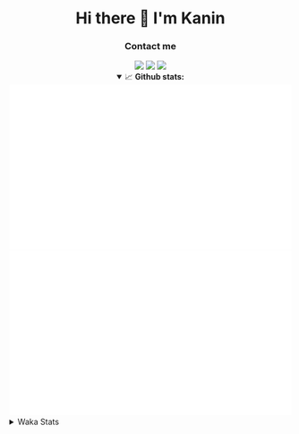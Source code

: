 <div align="center">
 <h1>Hi there 👋 I'm Kanin</h1>
 <h3>Contact me</h3>
 <a href="mailto:im@kanin.dev"><img src="https://img.shields.io/badge/gmail-%23D14836.svg?&style=for-the-badge&logo=gmail&logoColor=white"/></a>
 <a href="https://twitter.com/KaninDev"><img src="https://img.shields.io/badge/twitter-%231DA1F2.svg?&style=for-the-badge&logo=twitter&logoColor=white"/></a>
 <a href="https://www.linkedin.com/in/KaninDev"><img src="https://img.shields.io/badge/linkedin-%230077B5.svg?&style=for-the-badge&logo=linkedin&logoColor=white"/></a>
<details open>
  <summary>📈 <b>Github stats:</b></summary>
  <img src="https://github.com/Kanin/Kanin/blob/master/scripts/GitHubStats/generated/overview.svg"/>
  <img src="https://github.com/Kanin/Kanin/blob/master/scripts/GitHubStats/generated/languages.svg"/>
</details>
</div>

<details>
 <summary>Waka Stats</summary>

<!--START_SECTION:waka-->
![Profile Views](http://img.shields.io/badge/Profile%20Views-7-blue)

![Lines of code](https://img.shields.io/badge/From%20Hello%20World%20I%27ve%20Written-32760%20lines%20of%20code-blue)

**🐱 My Github Data** 

> 🏆 221 Contributions in the Year 2021
 > 
> 📦 35.8 kB Used in Github's Storage 
 > 
> 🚫 Not Opted to Hire
 > 
> 📜 11 Public Repositories 
 > 
> 🔑 5 Private Repositories  
 > 
**I'm an Early 🐤** 

```text
🌞 Morning    104 commits    ████░░░░░░░░░░░░░░░░░░░░░   18.41% 
🌆 Daytime    218 commits    █████████░░░░░░░░░░░░░░░░   38.58% 
🌃 Evening    117 commits    █████░░░░░░░░░░░░░░░░░░░░   20.71% 
🌙 Night      126 commits    █████░░░░░░░░░░░░░░░░░░░░   22.3%

```
📅 **I'm Most Productive on Monday** 

```text
Monday       127 commits    █████░░░░░░░░░░░░░░░░░░░░   22.48% 
Tuesday      86 commits     ███░░░░░░░░░░░░░░░░░░░░░░   15.22% 
Wednesday    96 commits     ████░░░░░░░░░░░░░░░░░░░░░   16.99% 
Thursday     63 commits     ██░░░░░░░░░░░░░░░░░░░░░░░   11.15% 
Friday       50 commits     ██░░░░░░░░░░░░░░░░░░░░░░░   8.85% 
Saturday     55 commits     ██░░░░░░░░░░░░░░░░░░░░░░░   9.73% 
Sunday       88 commits     ████░░░░░░░░░░░░░░░░░░░░░   15.58%

```


📊 **This Week I Spent My Time On** 

```text
⌚︎ Time Zone: America/New_York

💬 Programming Languages: 
Python                   15 hrs 57 mins      ████████████░░░░░░░░░░░░░   47.72% 
HTML                     7 hrs 52 mins       ██████░░░░░░░░░░░░░░░░░░░   23.55% 
JavaScript               5 hrs 25 mins       ████░░░░░░░░░░░░░░░░░░░░░   16.25% 
CSS                      1 hr 44 mins        █░░░░░░░░░░░░░░░░░░░░░░░░   5.23% 
Docker                   1 hr 4 mins         ░░░░░░░░░░░░░░░░░░░░░░░░░   3.21%

🔥 Editors: 
PyCharm                  33 hrs 22 mins      █████████████████████████   99.83% 
IntelliJ                 3 mins              ░░░░░░░░░░░░░░░░░░░░░░░░░   0.17%

🐱‍💻 Projects: 
nginx-ui                 29 hrs 59 mins      ██████████████████████░░░   89.71% 
Naila.py                 3 hrs 23 mins       ██░░░░░░░░░░░░░░░░░░░░░░░   10.12% 
Kanin                    3 mins              ░░░░░░░░░░░░░░░░░░░░░░░░░   0.17% 
Unknown Project          0 secs              ░░░░░░░░░░░░░░░░░░░░░░░░░   0.0%

💻 Operating System: 
Linux                    33 hrs 26 mins      █████████████████████████   100.0%

```

**I Mostly Code in Python** 

```text
Python                   21 repos            ███████████████████░░░░░░   77.78% 
JavaScript               3 repos             ██░░░░░░░░░░░░░░░░░░░░░░░   11.11% 
Kotlin                   1 repo              █░░░░░░░░░░░░░░░░░░░░░░░░   3.7% 
HTML                     1 repo              █░░░░░░░░░░░░░░░░░░░░░░░░   3.7% 
Java                     1 repo              █░░░░░░░░░░░░░░░░░░░░░░░░   3.7%

```


**Timeline**

![Chart not found](https://raw.githubusercontent.com/Kanin/Kanin/master/charts/bar_graph.png) 


 Last Updated on 24/06/2021
<!--END_SECTION:waka-->
</details>
